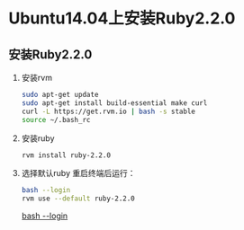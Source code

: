 # Ubuntu14.04上安装Ruby2.2.0


## 安装Ruby2.2.0
1. 安装rvm

    ```bash
    sudo apt-get update
    sudo apt-get install build-essential make curl
    curl -L https://get.rvm.io | bash -s stable
    source ~/.bash_rc
    ```

2. 安装ruby

    ```bash
    rvm install ruby-2.2.0
    ```

3. 选择默认ruby
    重启终端后运行：
    ```bash
    bash --login
    rvm use --default ruby-2.2.0
    ```
    [bash --login](https://ruby-china.org/topics/3705)
